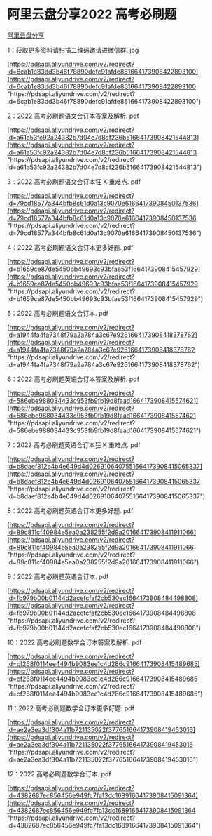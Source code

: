 # 阿里云盘分享2022 高考必刷题
[阿里云盘分享](https://www.aliyundrive.com/s/mKqpRhDkc19/folder/6329394386147dc8e9b84bf988d78452d9041c48) 

 1：获取更多资料请扫描二维码邀请进微信群. jpg

[https://pdsapi.aliyundrive.com/v2/redirect?id=6cab1e83dd3b46f78890defc91afde861664173908422893100](https://pdsapi.aliyundrive.com/v2/redirect?id=6cab1e83dd3b46f78890defc91afde861664173908422893100 "https&#x3A;//pdsapi.aliyundrive.com/v2/redirect?id=6cab1e83dd3b46f78890defc91afde861664173908422893100")

2：2022 高考必刷题语文合订本答案及解析. pdf

[https://pdsapi.aliyundrive.com/v2/redirect?id=a61a53fc92a24382b7d04e7d8cf236b51664173908421544813](https://pdsapi.aliyundrive.com/v2/redirect?id=a61a53fc92a24382b7d04e7d8cf236b51664173908421544813 "https&#x3A;//pdsapi.aliyundrive.com/v2/redirect?id=a61a53fc92a24382b7d04e7d8cf236b51664173908421544813")

3：2022 高考必刷题语文合订本狂 K 重难点. pdf

[https://pdsapi.aliyundrive.com/v2/redirect?id=79cd18577a344bfb8c61d0a13c9070e61664173908450137536](https://pdsapi.aliyundrive.com/v2/redirect?id=79cd18577a344bfb8c61d0a13c9070e61664173908450137536 "https&#x3A;//pdsapi.aliyundrive.com/v2/redirect?id=79cd18577a344bfb8c61d0a13c9070e61664173908450137536")

4：2022 高考必刷题语文合订本更多好题. pdf

[https://pdsapi.aliyundrive.com/v2/redirect?id=b1659ce87de5450bb49693c93bfae53f1664173908415457929](https://pdsapi.aliyundrive.com/v2/redirect?id=b1659ce87de5450bb49693c93bfae53f1664173908415457929 "https&#x3A;//pdsapi.aliyundrive.com/v2/redirect?id=b1659ce87de5450bb49693c93bfae53f1664173908415457929")

5：2022 高考必刷题语文合订本. pdf

[https://pdsapi.aliyundrive.com/v2/redirect?id=a1944fa4fa7348f79a2a784a3c67e9261664173908418378762](https://pdsapi.aliyundrive.com/v2/redirect?id=a1944fa4fa7348f79a2a784a3c67e9261664173908418378762 "https&#x3A;//pdsapi.aliyundrive.com/v2/redirect?id=a1944fa4fa7348f79a2a784a3c67e9261664173908418378762")

6：2022 高考必刷题英语合订本答案及解析. pdf

[https://pdsapi.aliyundrive.com/v2/redirect?id=586ebe988034433c953fb9fb19d8faad1664173908415574621](https://pdsapi.aliyundrive.com/v2/redirect?id=586ebe988034433c953fb9fb19d8faad1664173908415574621 "https&#x3A;//pdsapi.aliyundrive.com/v2/redirect?id=586ebe988034433c953fb9fb19d8faad1664173908415574621")

7：2022 高考必刷题英语合订本狂 K 重难点. pdf

[https://pdsapi.aliyundrive.com/v2/redirect?id=b8daef812e4b4e649d4d0269106407551664173908415065337](https://pdsapi.aliyundrive.com/v2/redirect?id=b8daef812e4b4e649d4d0269106407551664173908415065337 "https&#x3A;//pdsapi.aliyundrive.com/v2/redirect?id=b8daef812e4b4e649d4d0269106407551664173908415065337")

8：2022 高考必刷题英语合订本更多好题. pdf

[https://pdsapi.aliyundrive.com/v2/redirect?id=89c811cf40984e5ea0a238255f2d9a201664173908411911066](https://pdsapi.aliyundrive.com/v2/redirect?id=89c811cf40984e5ea0a238255f2d9a201664173908411911066 "https&#x3A;//pdsapi.aliyundrive.com/v2/redirect?id=89c811cf40984e5ea0a238255f2d9a201664173908411911066")

9：2022 高考必刷题英语合订本. pdf

[https://pdsapi.aliyundrive.com/v2/redirect?id=fb979b00b01144d2acefcfaf2cb530ec1664173908484498808](https://pdsapi.aliyundrive.com/v2/redirect?id=fb979b00b01144d2acefcfaf2cb530ec1664173908484498808 "https&#x3A;//pdsapi.aliyundrive.com/v2/redirect?id=fb979b00b01144d2acefcfaf2cb530ec1664173908484498808")

10：2022 高考必刷题数学合订本答案及解析. pdf

[https://pdsapi.aliyundrive.com/v2/redirect?id=cf268f0114ee4494b9083ee1c4d286c91664173908415489685](https://pdsapi.aliyundrive.com/v2/redirect?id=cf268f0114ee4494b9083ee1c4d286c91664173908415489685 "https&#x3A;//pdsapi.aliyundrive.com/v2/redirect?id=cf268f0114ee4494b9083ee1c4d286c91664173908415489685")

11：2022 高考必刷题数学合订本更多好题. pdf

[https://pdsapi.aliyundrive.com/v2/redirect?id=ae2a3ea3df304a11b721135022f377651664173908419453016](https://pdsapi.aliyundrive.com/v2/redirect?id=ae2a3ea3df304a11b721135022f377651664173908419453016 "https&#x3A;//pdsapi.aliyundrive.com/v2/redirect?id=ae2a3ea3df304a11b721135022f377651664173908419453016")

12：2022 高考必刷题数学合订本. pdf

[https://pdsapi.aliyundrive.com/v2/redirect?id=4382687ec856456e949fc7fa13dc16891664173908415091364](https://pdsapi.aliyundrive.com/v2/redirect?id=4382687ec856456e949fc7fa13dc16891664173908415091364 "https&#x3A;//pdsapi.aliyundrive.com/v2/redirect?id=4382687ec856456e949fc7fa13dc16891664173908415091364")
